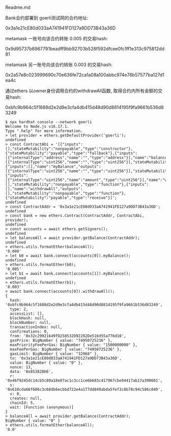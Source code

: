 Readme.md

Bank合约部署到 goerli测试网的合约地址:

0x3a1e21cE80d033aA741941FD127a9DD73B43a36D
  
  
metamask 一账号向该合约转账 0.005 的交易hash:

0x9d95737b8967791beadff9bb92703b528f592dfcee0fc1ff1e313c975812dd81
  
  
metamask 另一账号向该合约转账 0.003 的交易hash:

0x2a57e8c023999690c70e636fe72ca1a08a100abbc974e76b57577ba127d1ea4c
  
  
通过ethers 以owner身份调用合约的withdrawAll函数, 取得合约内所有金额的交易hash:

0xbfc9b964c5f1688d2e2d9e3cfa4db415d48d90d8814195f9fa9661b536d83249 
  
  
  
  
```
$ npx hardhat console --network goerli
Welcome to Node.js v16.17.1.
Type ".help" for more information.
> let provider = ethers.getDefaultProvider('goerli');
undefined
> const ContractAbi = '[{"inputs":[],"stateMutability":"nonpayable","type":"constructor"},{"stateMutability":"payable","type":"fallback"},{"inputs":[{"internalType":"address","name":"","type":"address"}],"name":"balances","outputs":[{"internalType":"uint256","name":"","type":"uint256"}],"stateMutability":"view","type":"function"},{"inputs":[],"name":"myBalance","outputs":[{"internalType":"uint256","name":"","type":"uint256"}],"stateMutability":"view","type":"function"},{"inputs":[{"internalType":"uint256","name":"amount","type":"uint256"}],"name":"withdraw","outputs":[],"stateMutability":"nonpayable","type":"function"},{"inputs":[],"name":"withdrawAll","outputs":[],"stateMutability":"nonpayable","type":"function"},{"stateMutability":"payable","type":"receive"}]';
undefined
> const ContractAddr = '0x3a1e21cE80d033aA741941FD127a9DD73B43a36D';
undefined
> const bank = new ethers.Contract(ContractAddr, ContractAbi, provider);
undefined
> const accounts = await ethers.getSigners();
undefined
> let balanceAll = await provider.getBalance(ContractAddr);
undefined
> ethers.utils.formatEther(balanceAll);
'0.008'
> let b0 = await bank.connect(accounts[0]).myBalance();
undefined
> ethers.utils.formatEther(b0);
'0.005'
> let b1 = await bank.connect(accounts[1]).myBalance();
undefined
> ethers.utils.formatEther(b1);
'0.003' 
> await bank.connect(accounts[0]).withdrawAll();
{
  hash: '0xbfc9b964c5f1688d2e2d9e3cfa4db415d48d90d8814195f9fa9661b536d83249',
  type: 2,
  accessList: [],
  blockHash: null,
  blockNumber: null,
  transactionIndex: null,
  confirmations: 0,
  from: '0x32c29921649fD258532D92282De516d55a776d10',
  gasPrice: BigNumber { value: "74950725236" },
  maxPriorityFeePerGas: BigNumber { value: "1500000000" },
  maxFeePerGas: BigNumber { value: "74950725236" },
  gasLimit: BigNumber { value: "32968" },
  to: '0x3a1e21cE80d033aA741941FD127a9DD73B43a36D',
  value: BigNumber { value: "0" },
  nonce: 13,
  data: '0x853828b6',
  r: '0x46f9245dc14cb5c89a18e87ac1c3cc1ce6b683c417967cbe94417ab17a390601',
  s: '0x610cda66f606c3c68db6ecbbd722e4a177dd840abda5fef3c8b78c94c586c040',
  v: 0,
  creates: null,
  chainId: 5,
  wait: [Function (anonymous)]
}
> balanceAll = await provider.getBalance(ContractAddr);
BigNumber { value: "0" }
> ethers.utils.formatEther(balanceAll);
'0.0'
```
